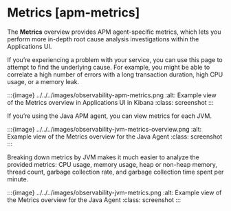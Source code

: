 # Metrics [apm-metrics]

The **Metrics** overview provides APM agent-specific metrics, which lets you perform more in-depth root cause analysis investigations within the Applications UI.

If you’re experiencing a problem with your service, you can use this page to attempt to find the underlying cause. For example, you might be able to correlate a high number of errors with a long transaction duration, high CPU usage, or a memory leak.

:::{image} ../../../images/observability-apm-metrics.png
:alt: Example view of the Metrics overview in Applications UI in Kibana
:class: screenshot
:::

If you’re using the Java APM agent, you can view metrics for each JVM.

:::{image} ../../../images/observability-jvm-metrics-overview.png
:alt: Example view of the Metrics overview for the Java Agent
:class: screenshot
:::

Breaking down metrics by JVM makes it much easier to analyze the provided metrics: CPU usage, memory usage, heap or non-heap memory, thread count, garbage collection rate, and garbage collection time spent per minute.

:::{image} ../../../images/observability-jvm-metrics.png
:alt: Example view of the Metrics overview for the Java Agent
:class: screenshot
:::

